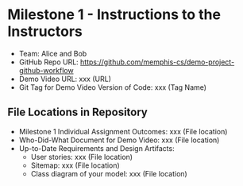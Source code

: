 # Milestone 1 - Instructions to the Instructors

- Team: Alice and Bob
- GitHub Repo URL: <https://github.com/memphis-cs/demo-project-github-workflow>
- Demo Video URL: xxx (URL)
- Git Tag for Demo Video Version of Code: xxx (Tag Name)

## File Locations in Repository

- Milestone 1 Individual Assignment Outcomes: xxx (File location)
- Who-Did-What Document for Demo Video: xxx (File location)
- Up-to-Date Requirements and Design Artifacts:
  - User stories: xxx (File location)
  - Sitemap: xxx (File location)
  - Class diagram of your model: xxx (File location)


